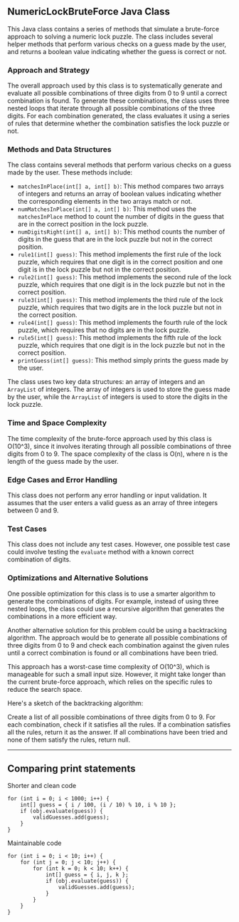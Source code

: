## NumericLockBruteForce Java Class

This Java class contains a series of methods that simulate a brute-force approach to solving a numeric lock puzzle. The class includes several helper methods that perform various checks on a guess made by the user, and returns a boolean value indicating whether the guess is correct or not.

### Approach and Strategy

The overall approach used by this class is to systematically generate and evaluate all possible combinations of three digits from 0 to 9 until a correct combination is found. To generate these combinations, the class uses three nested loops that iterate through all possible combinations of the three digits. For each combination generated, the class evaluates it using a series of rules that determine whether the combination satisfies the lock puzzle or not.

### Methods and Data Structures

The class contains several methods that perform various checks on a guess made by the user. These methods include:

- `matchesInPlace(int[] a, int[] b)`: This method compares two arrays of integers and returns an array of boolean values indicating whether the corresponding elements in the two arrays match or not.
- `numMatchesInPlace(int[] a, int[] b)`: This method uses the `matchesInPlace` method to count the number of digits in the guess that are in the correct position in the lock puzzle.
- `numDigitsRight(int[] a, int[] b)`: This method counts the number of digits in the guess that are in the lock puzzle but not in the correct position.
- `rule1(int[] guess)`: This method implements the first rule of the lock puzzle, which requires that one digit is in the correct position and one digit is in the lock puzzle but not in the correct position.
- `rule2(int[] guess)`: This method implements the second rule of the lock puzzle, which requires that one digit is in the lock puzzle but not in the correct position.
- `rule3(int[] guess)`: This method implements the third rule of the lock puzzle, which requires that two digits are in the lock puzzle but not in the correct position.
- `rule4(int[] guess)`: This method implements the fourth rule of the lock puzzle, which requires that no digits are in the lock puzzle.
- `rule5(int[] guess)`: This method implements the fifth rule of the lock puzzle, which requires that one digit is in the lock puzzle but not in the correct position.
- `printGuess(int[] guess)`: This method simply prints the guess made by the user.

The class uses two key data structures: an array of integers and an `ArrayList` of integers. The array of integers is used to store the guess made by the user, while the `ArrayList` of integers is used to store the digits in the lock puzzle.

### Time and Space Complexity

The time complexity of the brute-force approach used by this class is O(10^3), since it involves iterating through all possible combinations of three digits from 0 to 9. The space complexity of the class is O(n), where n is the length of the guess made by the user.

### Edge Cases and Error Handling

This class does not perform any error handling or input validation. It assumes that the user enters a valid guess as an array of three integers between 0 and 9.

### Test Cases

This class does not include any test cases. However, one possible test case could involve testing the `evaluate` method with a known correct combination of digits.

### Optimizations and Alternative Solutions

One possible optimization for this class is to use a smarter algorithm to generate the combinations of digits. For example, instead of using three nested loops, the class could use a recursive algorithm that generates the combinations in a more efficient way.

Another alternative solution for this problem could be using a backtracking algorithm. The approach would be to generate all possible combinations of three digits from 0 to 9 and check each combination against the given rules until a correct combination is found or all combinations have been tried.

This approach has a worst-case time complexity of O(10^3), which is manageable for such a small input size. However, it might take longer than the current brute-force approach, which relies on the specific rules to reduce the search space.

Here's a sketch of the backtracking algorithm:

Create a list of all possible combinations of three digits from 0 to 9.
For each combination, check if it satisfies all the rules.
If a combination satisfies all the rules, return it as the answer.
If all combinations have been tried and none of them satisfy the rules, return null.

___


## Comparing print statements

Shorter and clean code
```
for (int i = 0; i < 1000; i++) {
    int[] guess = { i / 100, (i / 10) % 10, i % 10 };
    if (obj.evaluate(guess)) {
        validGuesses.add(guess);
    }
}
```
Maintainable code 
```
for (int i = 0; i < 10; i++) {
    for (int j = 0; j < 10; j++) {
        for (int k = 0; k < 10; k++) {
            int[] guess = { i, j, k };
            if (obj.evaluate(guess)) {
                validGuesses.add(guess);
            }
        }
    }
}
```